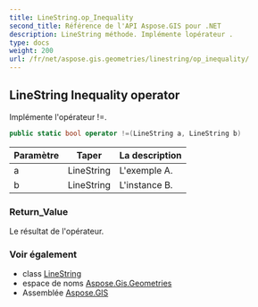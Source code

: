 ```yaml
---
title: LineString.op_Inequality
second_title: Référence de l'API Aspose.GIS pour .NET
description: LineString méthode. Implémente lopérateur .
type: docs
weight: 200
url: /fr/net/aspose.gis.geometries/linestring/op_inequality/
---
```

## LineString Inequality operator

Implémente l'opérateur !=.

```csharp
public static bool operator !=(LineString a, LineString b)
```

| Paramètre | Taper | La description |
| --- | --- | --- |
| a | LineString | L'exemple A. |
| b | LineString | L'instance B. |

### Return_Value

Le résultat de l'opérateur.

### Voir également

* class [LineString](../)
* espace de noms [Aspose.Gis.Geometries](../../linestring/)
* Assemblée [Aspose.GIS](../../../)


